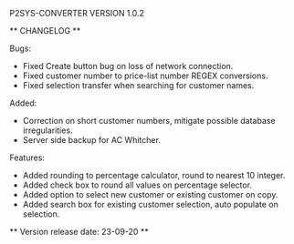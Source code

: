 P2SYS-CONVERTER VERSION 1.0.2

** CHANGELOG **

Bugs:

- Fixed Create button bug on loss of network connection.
- Fixed customer number to price-list number REGEX conversions.
- Fixed selection transfer when searching for customer names.

Added:

- Correction on short customer numbers, mitigate possible database irregularities.
- Server side backup for AC Whitcher.

Features:

- Added rounding to percentage calculator, round to nearest 10 integer.
- Added check box to round all values on percentage selector.
- Added option to select new customer or existing customer on copy.
- Added search box for existing customer selection, auto populate on selection.

** Version release date: 23-09-20 **
